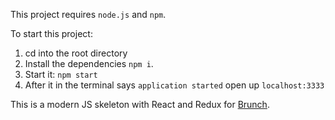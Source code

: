 This project requires `node.js` and `npm`.

To start this project:
  
  1. cd into the root directory
  2. Install the dependencies `npm i`.
  3. Start it: `npm start`
  4. After it in the terminal says `application started` open up `localhost:3333`

This is a modern JS skeleton with React and Redux for [Brunch](http://brunch.io).